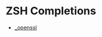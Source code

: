 # ZSH Completions

- [_openssl](https://github.com/aschrab/zsh-completions/blob/openssl/src/_openssl)
